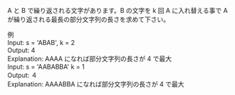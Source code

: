 A と B で繰り返される文字があります。B の文字を k 回 A に入れ替える事で A が繰り返される最長の部分文字列の長さを求めて下さい。

例  
Input: s = 'ABAB', k = 2  
Output: 4  
Explanation: AAAA になれば部分文字列の長さが 4 で最大  
Input: s = 'AABABBA' k = 1  
Output: ４  
Explanation: AAAABBA になれば部分文字列の長さが 4 で最大
